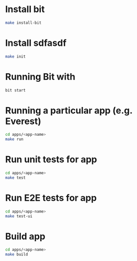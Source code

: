 # Install bit

```bash
make install-bit
```

# Install sdfasdf

```bash
make init
```

# Running Bit with

```bash
bit start
```

# Running a particular app (e.g. Everest)

```bash
cd apps/<app-name>
make run
```

# Run unit tests for app
```bash
cd apps/<app-name>
make test
```

# Run E2E tests for app
```bash
cd apps/<app-name>
make test-ui
```

# Build app
```bash
cd apps/<app-name>
make build
```
